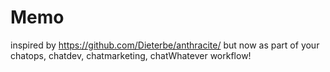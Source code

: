 # Memo

inspired by https://github.com/Dieterbe/anthracite/ but now
as part of your chatops, chatdev, chatmarketing, chatWhatever workflow!
